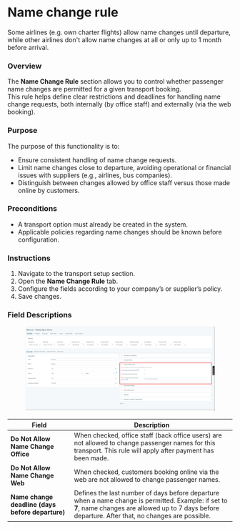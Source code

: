# Name change rule

Some airlines (e.g. own charter flights) allow name changes until departure, while other airlines don't allow name changes at all or only up to 1 month before arrival.

### Overview

The **Name Change Rule** section allows you to control whether passenger name changes are permitted for a given transport booking.\
This rule helps define clear restrictions and deadlines for handling name change requests, both internally (by office staff) and externally (via the web booking).

### Purpose

The purpose of this functionality is to:

* Ensure consistent handling of name change requests.
* Limit name changes close to departure, avoiding operational or financial issues with suppliers (e.g., airlines, bus companies).
* Distinguish between changes allowed by office staff versus those made online by customers.

### Preconditions

* A transport option must already be created in the system.
* Applicable policies regarding name changes should be known before configuration.

### Instructions

1. Navigate to the transport setup section.
2. Open the **Name Change Rule** tab.
3. Configure the fields according to your company’s or supplier’s policy.
4. Save changes.

### Field Descriptions

<figure><img src="../../../.gitbook/assets/image (2) (1) (1) (1) (1) (1) (1) (1) (1) (1) (1).png" alt=""><figcaption></figcaption></figure>

| Field                                            | Description                                                                                                                                                                                              |
| ------------------------------------------------ | -------------------------------------------------------------------------------------------------------------------------------------------------------------------------------------------------------- |
| **Do Not Allow Name Change Office**              | When checked, office staff (back office users) are not allowed to change passenger names for this transport. This rule will apply after payment has been made.                                           |
| **Do Not Allow Name Change Web**                 | When checked, customers booking online via the web are not allowed to change passenger names.                                                                                                            |
| **Name change deadline (days before departure)** | Defines the last number of days before departure when a name change is permitted. Example: if set to **7**, name changes are allowed up to 7 days before departure. After that, no changes are possible. |
